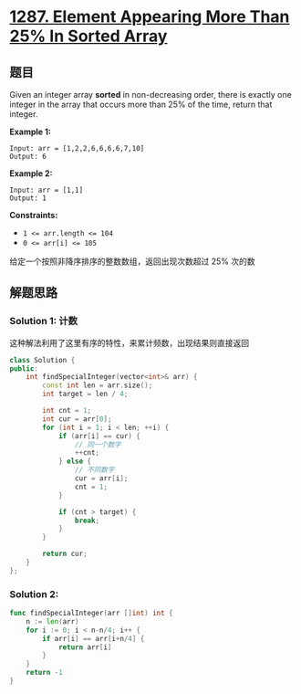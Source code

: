 # [1287. Element Appearing More Than 25% In Sorted Array](https://leetcode.com/problems/element-appearing-more-than-25-in-sorted-array/)

## 题目

Given an integer array **sorted** in non-decreasing order, there is exactly one integer in the array that occurs more than 25% of the time, return that integer.

 

**Example 1:**

```
Input: arr = [1,2,2,6,6,6,6,7,10]
Output: 6
```

**Example 2:**

```
Input: arr = [1,1]
Output: 1
```

 

**Constraints:**

- `1 <= arr.length <= 104`
- `0 <= arr[i] <= 105`

给定一个按照非降序排序的整数数组，返回出现次数超过 25% 次的数

## 解题思路


### Solution 1: 计数

这种解法利用了这里有序的特性，来累计频数，出现结果则直接返回

````c++
class Solution {
public:
    int findSpecialInteger(vector<int>& arr) {
        const int len = arr.size();
        int target = len / 4;

        int cnt = 1;
        int cur = arr[0];
        for (int i = 1; i < len; ++i) {
            if (arr[i] == cur) {
                // 同一个数字
                ++cnt;
            } else {
                // 不同数字
                cur = arr[i];
                cnt = 1;
            }

            if (cnt > target) {
                break;
            }
        }

        return cur;
    }
};
````

### Solution 2:


````go
func findSpecialInteger(arr []int) int {
	n := len(arr)
	for i := 0; i < n-n/4; i++ {
		if arr[i] == arr[i+n/4] {
			return arr[i]
		}
	}
	return -1
}
````

